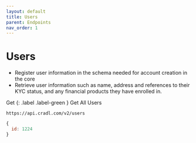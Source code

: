 ```yaml
---
layout: default
title: Users
parent: Endpoints
nav_order: 1
---
```


# Users

* Register user information in the schema needed for account creation in the core
* Retrieve user information such as name, address and references to their KYC status, and any financial products they have enrolled in.


<div class="code-example" markdown="1">
Get
{: .label .label-green }
Get All Users

`https://api.cradl.com/v2/users`

```js
{
  id: 1224
}
```
</div>
